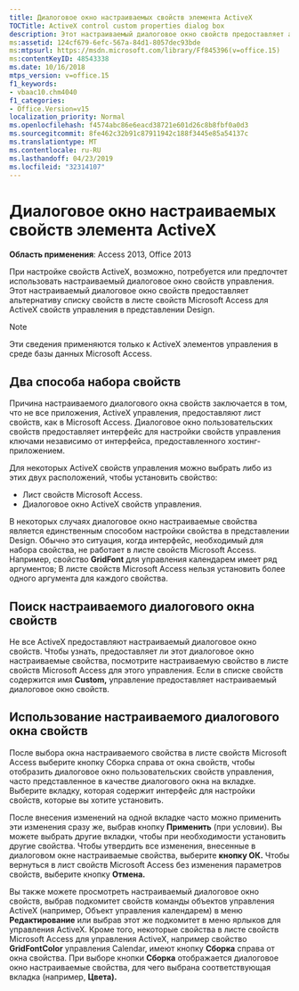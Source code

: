 ```yaml
---
title: Диалоговое окно настраиваемых свойств элемента ActiveX
TOCTitle: ActiveX control custom properties dialog box
description: Этот настраиваемый диалоговое окно свойств предоставляет альтернативу списку свойств в листе свойств Microsoft Access для ActiveX свойств управления в представлении Design.
ms:assetid: 124cf679-6efc-567a-84d1-8057dec93bde
ms:mtpsurl: https://msdn.microsoft.com/library/Ff845396(v=office.15)
ms:contentKeyID: 48543338
ms.date: 10/16/2018
mtps_version: v=office.15
f1_keywords:
- vbaac10.chm4040
f1_categories:
- Office.Version=v15
localization_priority: Normal
ms.openlocfilehash: f4574abc86e6eacd38721e601d26c8b8fbf0a0d3
ms.sourcegitcommit: 8fe462c32b91c87911942c188f3445e85a54137c
ms.translationtype: MT
ms.contentlocale: ru-RU
ms.lasthandoff: 04/23/2019
ms.locfileid: "32314107"
---
```

# <a name="activex-control-custom-properties-dialog-box"></a>Диалоговое окно настраиваемых свойств элемента ActiveX

**Область применения**: Access 2013, Office 2013

При настройке свойств ActiveX, возможно, потребуется или предпочтет использовать настраиваемый диалоговое окно свойств управления. Этот настраиваемый диалоговое окно свойств предоставляет альтернативу списку свойств в листе свойств Microsoft Access для ActiveX свойств управления в представлении Design.

> [!NOTE]
> Эти сведения применяются только к ActiveX элементов управления в среде базы данных Microsoft Access.

## <a name="two-ways-to-set-properties"></a>Два способа набора свойств

Причина настраиваемого диалогового окна свойств заключается в том, что не все приложения, ActiveX управления, предоставляют лист свойств, как в Microsoft Access. Диалоговое окно пользовательских свойств предоставляет интерфейс для настройки свойств управления ключами независимо от интерфейса, предоставленного хостинг-приложением.

Для некоторых ActiveX свойств управления можно выбрать либо из этих двух расположений, чтобы установить свойство:

- Лист свойств Microsoft Access.
- Диалоговое окно ActiveX свойств управления.

В некоторых случаях диалоговое окно настраиваемые свойства является единственным способом настройки свойства в представлении Design. Обычно это ситуация, когда интерфейс, необходимый для набора свойства, не работает в листе свойств Microsoft Access. Например, свойство **GridFont** для управления календарем имеет ряд аргументов; В листе свойств Microsoft Access нельзя установить более одного аргумента для каждого свойства.

## <a name="finding-the-custom-properties-dialog-box"></a>Поиск настраиваемого диалогового окна свойств

Не все ActiveX предоставляют настраиваемый диалоговое окно свойств. Чтобы узнать, предоставляет ли этот диалоговое окно настраиваемые  свойства, посмотрите настраиваемую свойство в листе свойств Microsoft Access для этого управления. Если в списке свойств содержится имя **Custom,** управление предоставляет настраиваемый диалоговое окно свойств.

## <a name="using-the-custom-properties-dialog-box"></a>Использование настраиваемого диалогового окна свойств

После выбора  окна настраиваемого свойства в листе  свойств Microsoft Access выберите кнопку Сборка справа от окна свойств, чтобы отобразить диалоговое окно пользовательских свойств управления, часто представленное в качестве диалогового окна на вкладке. Выберите вкладку, которая содержит интерфейс для настройки свойств, которые вы хотите установить.

После внесения изменений на одной вкладке часто можно применить эти изменения сразу же, выбрав кнопку **Применить** (при условии). Вы можете выбрать другие вкладки, чтобы при необходимости установить другие свойства. Чтобы утвердить все изменения, внесенные в диалоговом окне настраиваемые свойства, выберите **кнопку ОК.** Чтобы вернуться в лист свойств Microsoft Access без изменения параметров свойств, выберите кнопку **Отмена.**

Вы также можете просмотреть настраиваемый диалоговое  окно свойств, выбрав подкомитет  свойств команды объектов управления ActiveX (например, Объект управления календарем) в меню **Редактирование** или выбрав этот же подкомитет в меню ярлыков для управления ActiveX. Кроме того, некоторые свойства в листе свойств Microsoft Access для управления ActiveX, например свойство **GridFontColor** управления Calendar, имеют кнопку **Сборка** справа от окна свойства. При выборе кнопки **Сборка** отображается диалоговое окно настраиваемые свойства, для чего выбрана соответствующая вкладка (например, **Цвета).**


